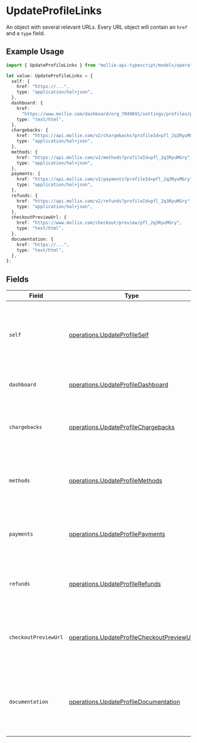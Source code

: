 # UpdateProfileLinks

An object with several relevant URLs. Every URL object will contain an `href` and a `type` field.

## Example Usage

```typescript
import { UpdateProfileLinks } from "mollie-api-typescript/models/operations";

let value: UpdateProfileLinks = {
  self: {
    href: "https://...",
    type: "application/hal+json",
  },
  dashboard: {
    href:
      "https://www.mollie.com/dashboard/org_7049691/settings/profiles/pfl_2q3RyuMGry",
    type: "text/html",
  },
  chargebacks: {
    href: "https://api.mollie.com/v2/chargebacks?profileId=pfl_2q3RyuMGry",
    type: "application/hal+json",
  },
  methods: {
    href: "https://api.mollie.com/v2/methods?profileId=pfl_2q3RyuMGry",
    type: "application/hal+json",
  },
  payments: {
    href: "https://api.mollie.com/v2/payments?profileId=pfl_2q3RyuMGry",
    type: "application/hal+json",
  },
  refunds: {
    href: "https://api.mollie.com/v2/refunds?profileId=pfl_2q3RyuMGry",
    type: "application/hal+json",
  },
  checkoutPreviewUrl: {
    href: "https://www.mollie.com/checkout/preview/pfl_2q3RyuMGry",
    type: "text/html",
  },
  documentation: {
    href: "https://...",
    type: "text/html",
  },
};
```

## Fields

| Field                                                                                                    | Type                                                                                                     | Required                                                                                                 | Description                                                                                              |
| -------------------------------------------------------------------------------------------------------- | -------------------------------------------------------------------------------------------------------- | -------------------------------------------------------------------------------------------------------- | -------------------------------------------------------------------------------------------------------- |
| `self`                                                                                                   | [operations.UpdateProfileSelf](../../models/operations/updateprofileself.md)                             | :heavy_minus_sign:                                                                                       | In v2 endpoints, URLs are commonly represented as objects with an `href` and `type` field.               |
| `dashboard`                                                                                              | [operations.UpdateProfileDashboard](../../models/operations/updateprofiledashboard.md)                   | :heavy_minus_sign:                                                                                       | Link to the profile in the Mollie dashboard.                                                             |
| `chargebacks`                                                                                            | [operations.UpdateProfileChargebacks](../../models/operations/updateprofilechargebacks.md)               | :heavy_minus_sign:                                                                                       | The API resource URL of the chargebacks that belong to this profile.                                     |
| `methods`                                                                                                | [operations.UpdateProfileMethods](../../models/operations/updateprofilemethods.md)                       | :heavy_minus_sign:                                                                                       | The API resource URL of the methods that are enabled for this profile.                                   |
| `payments`                                                                                               | [operations.UpdateProfilePayments](../../models/operations/updateprofilepayments.md)                     | :heavy_minus_sign:                                                                                       | The API resource URL of the payments that belong to this profile.                                        |
| `refunds`                                                                                                | [operations.UpdateProfileRefunds](../../models/operations/updateprofilerefunds.md)                       | :heavy_minus_sign:                                                                                       | The API resource URL of the refunds that belong to this profile.                                         |
| `checkoutPreviewUrl`                                                                                     | [operations.UpdateProfileCheckoutPreviewUrl](../../models/operations/updateprofilecheckoutpreviewurl.md) | :heavy_minus_sign:                                                                                       | The hosted checkout preview URL. You need to be logged in to access this page.                           |
| `documentation`                                                                                          | [operations.UpdateProfileDocumentation](../../models/operations/updateprofiledocumentation.md)           | :heavy_minus_sign:                                                                                       | In v2 endpoints, URLs are commonly represented as objects with an `href` and `type` field.               |